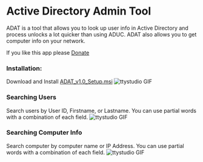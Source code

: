 # Active Directory Admin Tool

ADAT is a tool that allows you to look up user info in Active Directory and process unlocks a lot quicker than using ADUC.
ADAT also allows you to get computer info on your network.

If you like this app please [Donate](https://www.paypal.me/rm519)

### Installation:
Download and Install [ADAT_v1.0_Setup.msi](https://github.com/Arman519/ADAT/blob/master/ADAT_v1.0_Setup.msi)
![ttystudio GIF](http://g.recordit.co/A9sF2bQqcQ.gif)

### Searching Users
Search users by User ID, Firstname, or Lastname.
You can use partial words with a combination of each field.
![ttystudio GIF](http://g.recordit.co/YRopDFuSlS.gif)

### Searching Computer Info
Search computer by computer name or IP Address.
You can use partial words with a combination of each field.
![ttystudio GIF](http://g.recordit.co/rcms7bLUw6.gif)
